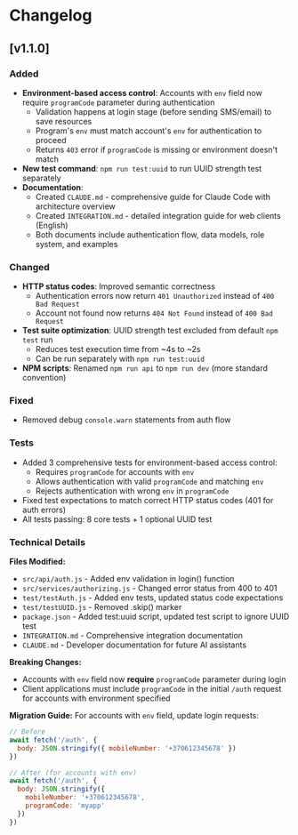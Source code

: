 # Changelog

## [v1.1.0]

### Added

- **Environment-based access control**: Accounts with `env` field now require `programCode` parameter during authentication
  - Validation happens at login stage (before sending SMS/email) to save resources
  - Program's `env` must match account's `env` for authentication to proceed
  - Returns `403` error if `programCode` is missing or environment doesn't match
- **New test command**: `npm run test:uuid` to run UUID strength test separately
- **Documentation**:
  - Created `CLAUDE.md` - comprehensive guide for Claude Code with architecture overview
  - Created `INTEGRATION.md` - detailed integration guide for web clients (English)
  - Both documents include authentication flow, data models, role system, and examples

### Changed

- **HTTP status codes**: Improved semantic correctness
  - Authentication errors now return `401 Unauthorized` instead of `400 Bad Request`
  - Account not found now returns `404 Not Found` instead of `400 Bad Request`
- **Test suite optimization**: UUID strength test excluded from default `npm test` run
  - Reduces test execution time from ~4s to ~2s
  - Can be run separately with `npm run test:uuid`
- **NPM scripts**: Renamed `npm run api` to `npm run dev` (more standard convention)

### Fixed

- Removed debug `console.warn` statements from auth flow

### Tests

- Added 3 comprehensive tests for environment-based access control:
  - Requires `programCode` for accounts with `env`
  - Allows authentication with valid `programCode` and matching `env`
  - Rejects authentication with wrong `env` in `programCode`
- Fixed test expectations to match correct HTTP status codes (401 for auth errors)
- All tests passing: 8 core tests + 1 optional UUID test

### Technical Details

**Files Modified:**
- `src/api/auth.js` - Added env validation in login() function
- `src/services/authorizing.js` - Changed error status from 400 to 401
- `test/testAuth.js` - Added env tests, updated status code expectations
- `test/testUUID.js` - Removed .skip() marker
- `package.json` - Added test:uuid script, updated test script to ignore UUID test
- `INTEGRATION.md` - Comprehensive integration documentation
- `CLAUDE.md` - Developer documentation for future AI assistants

**Breaking Changes:**
- Accounts with `env` field now **require** `programCode` parameter during login
- Client applications must include `programCode` in the initial `/auth` request for accounts with environment specified

**Migration Guide:**
For accounts with `env` field, update login requests:
```javascript
// Before
await fetch('/auth', {
  body: JSON.stringify({ mobileNumber: '+370612345678' })
})

// After (for accounts with env)
await fetch('/auth', {
  body: JSON.stringify({
    mobileNumber: '+370612345678',
    programCode: 'myapp'
  })
})
```
